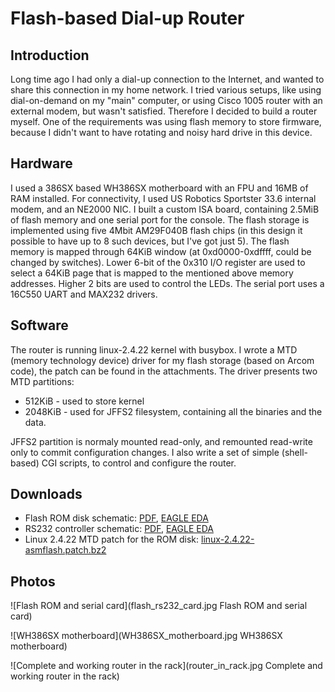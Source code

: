 # Flash-based Dial-up Router

## Introduction

Long time ago I had only a dial-up connection to the Internet, and wanted to share this connection in my home network. I tried various setups, like using dial-on-demand on my "main" computer, or using Cisco 1005 router with an external modem, but wasn't satisfied. Therefore I decided to build a router myself. One of the requirements was using flash memory to store firmware, because I didn't want to have rotating and noisy hard drive in this device.

## Hardware

I used a 386SX based WH386SX motherboard with an FPU and 16MB of RAM installed. For connectivity, I used US Robotics Sportster 33.6 internal modem, and an NE2000 NIC.
I built a custom ISA board, containing 2.5MiB of flash memory and one serial port for the console.
The flash storage is implemented using five 4Mbit AM29F040B flash chips (in this design it possible to have up to 8 such devices, but I've got just 5). The flash memory is mapped through 64KiB window (at 0xd0000-0xdffff, could be changed by switches). Lower 6-bit of the 0x310 I/O register are used to select a 64KiB page that is mapped to the mentioned above memory addresses. Higher 2 bits are used to control the LEDs.
The serial port uses a 16C550 UART and MAX232 drivers.

## Software 

The router is running linux-2.4.22 kernel with busybox. I wrote a MTD (memory technology device) driver for my flash storage (based on Arcom code), the patch can be found in the attachments. The driver presents two MTD partitions:

* 512KiB - used to store kernel
* 2048KiB - used for JFFS2 filesystem, containing all the binaries and the data.

JFFS2 partition is normaly mounted read-only, and remounted read-write only to commit configuration changes.
I also write a set of simple (shell-based) CGI scripts, to control and configure the router.

## Downloads

* Flash ROM disk schematic: [PDF](flash.pdf), [EAGLE EDA](flash.sch)
* RS232 controller schematic: [PDF](rs232isa.pdf), [EAGLE EDA](rs232isa.sch)
* Linux 2.4.22 MTD patch for the ROM disk: [linux-2.4.22-asmflash.patch.bz2](linux-2.4.22-asmflash.patch.bz2)

## Photos

![Flash ROM and serial card](flash_rs232_card.jpg Flash ROM and serial card)

![WH386SX motherboard](WH386SX_motherboard.jpg WH386SX motherboard)

![Complete and working router in the rack](router_in_rack.jpg Complete and working router in the rack)
